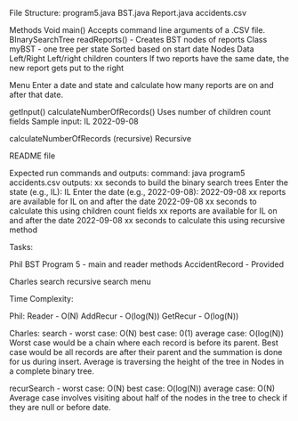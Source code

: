 File Structure:
program5.java
BST.java
Report.java
accidents.csv

Methods
Void main()
Accepts command line arguments of a .CSV file. 
BInarySearchTree readReports() -
	Creates BST nodes of reports
Class myBST - one tree per state
Sorted based on start date
Nodes 
Data
Left/Right
Left/right children counters
If two reports have the same date, the new report gets put to the right



Menu
Enter a date and state and calculate how many reports are on and after that date.

getInput()
calculateNumberOfRecords()
Uses number of children count fields
Sample input: IL 2022-09-08

calculateNumberOfRecords (recursive)
Recursive 


README file



Expected run commands and outputs:
command: java program5 accidents.csv
outputs:
xx seconds to build the binary search trees
Enter the state (e.g., IL): IL
Enter the date (e.g., 2022-09-08): 2022-09-08
xx reports are available for IL on and after the date 2022-09-08
xx seconds to calculate this using children count fields
xx reports are available for IL on and after the date 2022-09-08
xx seconds to calculate this using recursive method

Tasks:

Phil
BST
Program 5 - main and reader methods
AccidentRecord - Provided

Charles
search
recursive search
menu

Time Complexity:

Phil:
Reader - O(N)
AddRecur - O(log(N))
GetRecur - O(log(N))

Charles:
search - worst case: O(N)  best case: 0(1)  average case: O(log(N))
    Worst case would be a chain where each record is before its parent.
    Best case would be all records are after their parent and the summation is done for us during insert.
    Average is traversing the height of the tree in Nodes in a complete binary tree.

recurSearch - worst case: O(N)  best case: O(log(N))  average case: O(N)
    Average case involves visiting about half of the nodes in the tree to check if they are null or before date.


